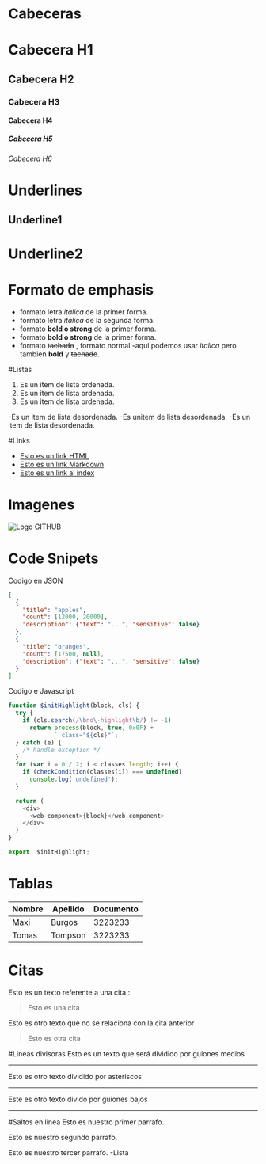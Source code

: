 # Cabeceras
# Cabecera H1
## Cabecera H2
### Cabecera H3
#### Cabecera H4
##### Cabecera H5
###### Cabecera H6


# Underlines
Underline1
----------

Underline2
==========


# Formato de emphasis
- formato letra *italica* de la primer forma.
- formato letra _italica_ de la segunda forma.
- formato **bold o strong**  de la primer forma.
- formato __bold o strong__  de la primer forma.
- formato ~~tachado~~ , formato normal
-aqui podemos usar *italica* pero tambien 
**bold** y  ~~tachado~~.

#Listas
1. Es un item de lista ordenada. 
2. Es un item de lista ordenada. 
3. Es un item de lista ordenada.

-Es un item de lista desordenada.
-Es unitem de lista desordenada.
-Es un item de lista desordenada.

#Links
- <a href="http://google.com">Esto es un link HTML</a>
- [Esto es un link Markdown](http://google.com)
- [Esto es un link al index](index.html)

# Imagenes
![Logo GITHUB](https://www.trecebits.com/wp-content/uploads/2019/11/GITHUB.jpg)

# Code Snipets
Codigo en JSON
```JSON
[
  {
    "title": "apples",
    "count": [12000, 20000],
    "description": {"text": "...", "sensitive": false}
  },
  {
    "title": "oranges",
    "count": [17500, null],
    "description": {"text": "...", "sensitive": false}
  }
]
```

Codigo e Javascript
```Javascript
function $initHighlight(block, cls) {
  try {
    if (cls.search(/\bno\-highlight\b/) != -1)
      return process(block, true, 0x0F) +
             ` class="${cls}"`;
  } catch (e) {
    /* handle exception */
  }
  for (var i = 0 / 2; i < classes.length; i++) {
    if (checkCondition(classes[i]) === undefined)
      console.log('undefined');
  }

  return (
    <div>
      <web-component>{block}</web-component>
    </div>
  )
}

export  $initHighlight;
```

# Tablas
| Nombre | Apellido | Documento |
|--------|----------|-----------|
|Maxi    |Burgos    | 3223233   |
|Tomas   |Tompson   | 3223233   |

# Citas
Esto es un texto referente a una cita :
>Esto es una cita

Esto es otro texto que no se relaciona con la cita anterior
>Esto es otra cita

#Lineas divisoras
Esto es un texto que será dividido por guiones medios

---

Esto es otro texto dividido por asteriscos

***

Este es otro texto divido por guiones bajos

___


#Saltos en linea
Esto es nuestro primer parrafo.

Esto es nuestro segundo parrafo.

Esto es nuestro tercer parrafo.
-Lista


